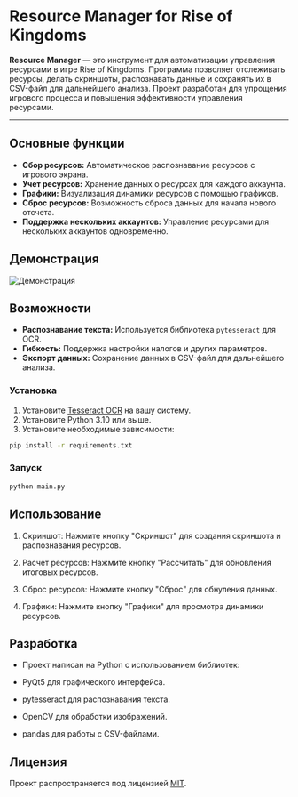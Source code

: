 # Resource Manager for Rise of Kingdoms

**Resource Manager** — это инструмент для автоматизации управления ресурсами в игре Rise of Kingdoms. Программа позволяет отслеживать ресурсы, делать скриншоты, распознавать данные и сохранять их в CSV-файл для дальнейшего анализа. Проект разработан для упрощения игрового процесса и повышения эффективности управления ресурсами.

---

## Основные функции

- **Сбор ресурсов:** Автоматическое распознавание ресурсов с игрового экрана.
- **Учет ресурсов:** Хранение данных о ресурсах для каждого аккаунта.
- **Графики:** Визуализация динамики ресурсов с помощью графиков.
- **Сброс ресурсов:** Возможность сброса данных для начала нового отсчета.
- **Поддержка нескольких аккаунтов:** Управление ресурсами для нескольких аккаунтов одновременно.

## Демонстрация

![Демонстрация](Media/readme/showcase.gif)

## Возможности

- **Распознавание текста:** Используется библиотека `pytesseract` для OCR.
- **Гибкость:** Поддержка настройки налогов и других параметров.
- **Экспорт данных:** Сохранение данных в CSV-файл для дальнейшего анализа.
### Установка

1. Установите [Tesseract OCR](https://github.com/tesseract-ocr/tesseract) на вашу систему.
2. Установите Python 3.10 или выше.
3. Установите необходимые зависимости:
```bash
pip install -r requirements.txt
```
### Запуск
```bash
python main.py
```
## Использование

1. Скриншот: Нажмите кнопку "Скриншот" для создания скриншота и распознавания ресурсов.

2. Расчет ресурсов: Нажмите кнопку "Рассчитать" для обновления итоговых ресурсов.

3. Сброс ресурсов: Нажмите кнопку "Сброс" для обнуления данных.

4. Графики: Нажмите кнопку "Графики" для просмотра динамики ресурсов.

## Разработка

* Проект написан на Python с использованием библиотек:

* PyQt5 для графического интерфейса.

* pytesseract для распознавания текста.

* OpenCV для обработки изображений.

* pandas для работы с CSV-файлами.

## Лицензия

Проект распространяется под лицензией [MIT](LICENSE).